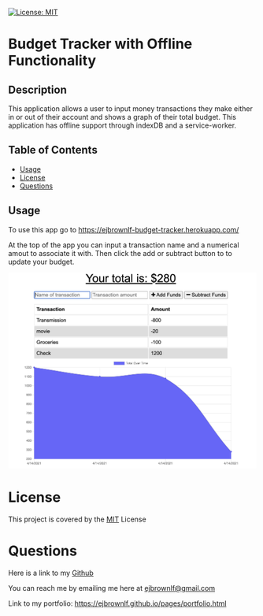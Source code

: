 [![License: MIT](https://img.shields.io/badge/License-MIT-yellow.svg)](https://opensource.org/licenses/MIT)

# Budget Tracker with Offline Functionality

## Description 

This application allows a user to input money transactions they make either in or out of their account and shows a graph of their total budget. This application has offline support through indexDB and a service-worker. 

## Table of Contents

* [Usage](#usage)
* [License](#license)
* [Questions](#questions)

## Usage 

To use this app go to https://ejbrownlf-budget-tracker.herokuapp.com/

At the top of the app you can input a transaction name and a numerical amout to associate it with. Then click the add or subtract button to to update your budget.


![Site Screenshot](./img/Screenshot1.png)


# License

This project is covered by the [MIT](https://opensource.org/licenses/MIT) License

# Questions

Here is a link to my [Github](https://github.com/ejbrownlf)

You can reach me by emailing me here at ejbrownlf@gmail.com

Link to my portfolio: https://ejbrownlf.github.io/pages/portfolio.html

